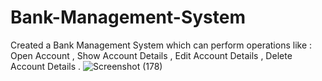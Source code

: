 # Bank-Management-System
Created a Bank Management System which can perform operations like : Open Account , Show Account Details ,  Edit Account Details , Delete Account Details .
![Screenshot (178)](https://github.com/aditibanerji/Bank-Management-System/assets/100026160/7e3eac1f-f19e-4c9d-9a91-d341b003e4c5)
